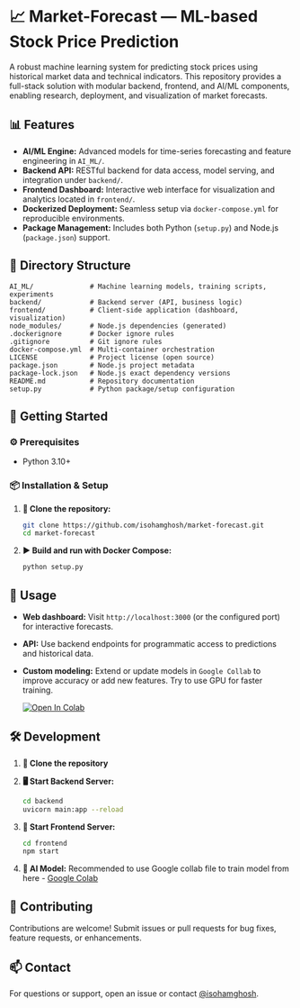 # 📈 Market-Forecast — ML-based Stock Price Prediction

A robust machine learning system for predicting stock prices using historical market data and technical indicators. This repository provides a full-stack solution with modular backend, frontend, and AI/ML components, enabling research, deployment, and visualization of market forecasts.

## 📊 Features

- **AI/ML Engine:** Advanced models for time-series forecasting and feature engineering in `AI_ML/`.
- **Backend API:** RESTful backend for data access, model serving, and integration under `backend/`.
- **Frontend Dashboard:** Interactive web interface for visualization and analytics located in `frontend/`.
- **Dockerized Deployment:** Seamless setup via `docker-compose.yml` for reproducible environments.
- **Package Management:** Includes both Python (`setup.py`) and Node.js (`package.json`) support.

## 📁 Directory Structure

```
AI_ML/              # Machine learning models, training scripts, experiments
backend/            # Backend server (API, business logic)
frontend/           # Client-side application (dashboard, visualization)
node_modules/       # Node.js dependencies (generated)
.dockerignore       # Docker ignore rules
.gitignore          # Git ignore rules
docker-compose.yml  # Multi-container orchestration
LICENSE             # Project license (open source)
package.json        # Node.js project metadata
package-lock.json   # Node.js exact dependency versions
README.md           # Repository documentation
setup.py            # Python package/setup configuration
```

## 🚀 Getting Started

### ⚙️ Prerequisites

- Python 3.10+

### 📦 Installation & Setup

1. **🌱 Clone the repository:**
   ```bash
   git clone https://github.com/isohamghosh/market-forecast.git
   cd market-forecast
   ```

2. **▶️ Build and run with Docker Compose:**
   ```bash
   python setup.py
   ```

## 📘 Usage

- **Web dashboard:** Visit `http://localhost:3000` (or the configured port) for interactive forecasts.
- **API:** Use backend endpoints for programmatic access to predictions and historical data.
- **Custom modeling:** Extend or update models in `Google Collab` to improve accuracy or add new features. Try to use GPU for faster training.

   [![Open In Colab](https://colab.research.google.com/assets/colab-badge.svg)](https://colab.research.google.com/drive/1trQxoJwNYRsnZVR1ZNwpokJYOHZlNjxe?usp=sharing)

## 🛠️ Development

   1. **🌱 Clone the repository**

   2. **🖥️ Start Backend Server:**
      ```bash
      cd backend
      uvicorn main:app --reload
      ```

   3. **🎨 Start Frontend Server:**
      ```bash
      cd frontend
      npm start
      ```
   4. **🧠 AI Model:** Recommended to use Google collab file to train model from here - [Google Colab](https://colab.research.google.com/drive/1trQxoJwNYRsnZVR1ZNwpokJYOHZlNjxe?usp=sharing)

   


## 🤝 Contributing

Contributions are welcome! Submit issues or pull requests for bug fixes, feature requests, or enhancements.

## 📫 Contact

For questions or support, open an issue or contact [@isohamghosh](https://github.com/isohamghosh).
